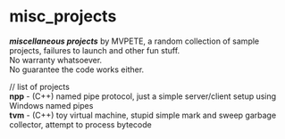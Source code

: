 misc_projects
=============

<b><i>miscellaneous projects</b></i> by MVPETE, a random collection of sample projects, failures to launch and other fun stuff. <br/>
No warranty whatsoever. <br/>
No guarantee the code works either.


// list of projects<br/>
<b>npp</b> - (C++) named pipe protocol, just a simple server/client setup using Windows named pipes <br/>
<b>tvm</b> - (C++) toy virtual machine, stupid simple mark and sweep garbage collector, attempt to process bytecode <br/>
